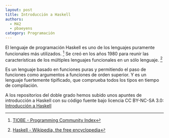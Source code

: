 ```yaml
---
layout: post
title: Introducción a Haskell
authors:
  - M42
  - pbaeyens
category: Programación
---
```


El lenguaje de programación Haskell es uno de los lenguajes puramente
funcionales más utilizados. [^rankingtiobe] Se creó en los años 1980 para reunir las
características de los múltiples lenguajes funcionales en un sólo lenguaje. [^haskellwikipedia]

Es un lenguaje basado en funciones puras y permitiendo el paso de
funciones como argumentos a funciones de orden superior. Y es un lenguaje
fuertemente tipificado, que comprueba todos los tipos en tiempo de compilación.

A los repositorios del doble grado hemos subido unos apuntes de introducción
a Haskell con su código fuente bajo licencia CC BY-NC-SA 3.0:
[Introducción a Haskell](https://github.com/dgiim/introHaskell)


[^haskellwikipedia]: [Haskell - Wikipedia, the free encyclopedia](http://en.wikipedia.org/wiki/Haskell_%28programming_language%29)
[^rankingtiobe]: [TIOBE - Programming Community Index](http://www.tiobe.com/index.php/content/paperinfo/tpci/index.html)
